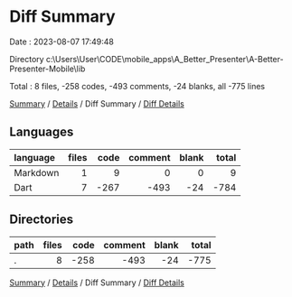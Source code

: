 # Diff Summary

Date : 2023-08-07 17:49:48

Directory c:\\Users\\User\\CODE\\mobile_apps\\A_Better_Presenter\\A-Better-Presenter-Mobile\\lib

Total : 8 files,  -258 codes, -493 comments, -24 blanks, all -775 lines

[Summary](results.md) / [Details](details.md) / Diff Summary / [Diff Details](diff-details.md)

## Languages
| language | files | code | comment | blank | total |
| :--- | ---: | ---: | ---: | ---: | ---: |
| Markdown | 1 | 9 | 0 | 0 | 9 |
| Dart | 7 | -267 | -493 | -24 | -784 |

## Directories
| path | files | code | comment | blank | total |
| :--- | ---: | ---: | ---: | ---: | ---: |
| . | 8 | -258 | -493 | -24 | -775 |

[Summary](results.md) / [Details](details.md) / Diff Summary / [Diff Details](diff-details.md)